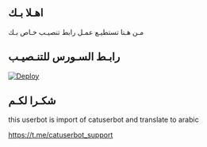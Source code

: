## اهـلا بـك
مـن هـنا تستطيـع عمـل رابط تنصيـب خـاص بـك

## رابـط السـورس للتنـصيـب

[![Deploy](https://www.herokucdn.com/deploy/button.svg)](https://heroku.com/deploy?template=https://github.com/3d5x/jmthon)

## شكـرا لكـم 


this userbot is import of catuserbot and translate to arabic

https://t.me/catuserbot_support
